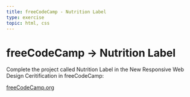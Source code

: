 ```yaml
---
title: freeCodeCamp - Nutrition Label
type: exercise
topic: html, css
---
```


# freeCodeCamp → Nutrition Label

Complete the project called Nutrition Label in the New Responsive Web Design Ceritification in freeCodeCamp:

[freeCodeCamp.org](https://www.freecodecamp.org/learn/2022/responsive-web-design/)
